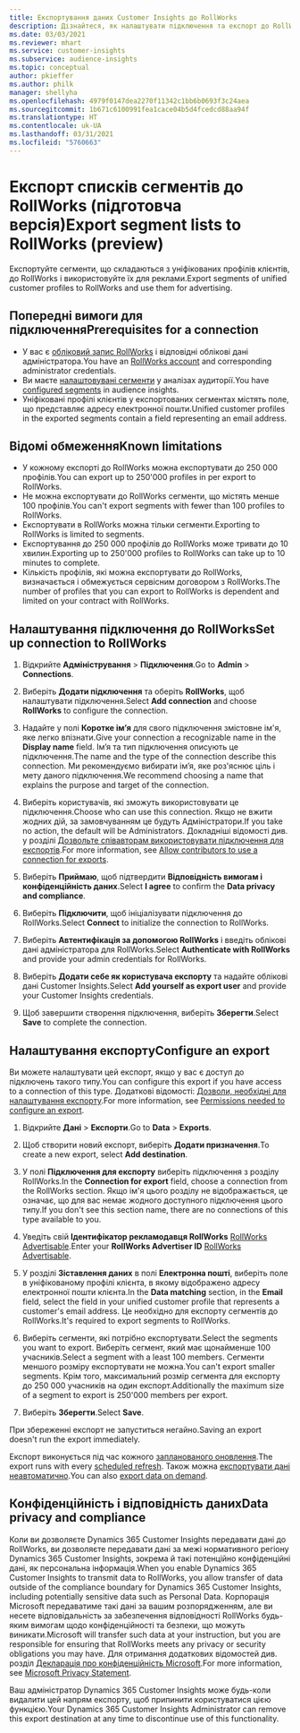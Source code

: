 ```yaml
---
title: Експортування даних Customer Insights до RollWorks
description: Дізнайтеся, як налаштувати підключення та експорт до RollWorks.
ms.date: 03/03/2021
ms.reviewer: mhart
ms.service: customer-insights
ms.subservice: audience-insights
ms.topic: conceptual
author: pkieffer
ms.author: philk
manager: shellyha
ms.openlocfilehash: 4979f0147dea2270f11342c1bb6b0693f3c24aea
ms.sourcegitcommit: 1b671c6100991fea1cace04b5d4fcedcd88aa94f
ms.translationtype: HT
ms.contentlocale: uk-UA
ms.lasthandoff: 03/31/2021
ms.locfileid: "5760663"
---
```

# <a name="export-segment-lists-to-rollworks-preview"></a><span data-ttu-id="3b1b1-103">Експорт списків сегментів до RollWorks (підготовча версія)</span><span class="sxs-lookup"><span data-stu-id="3b1b1-103">Export segment lists to RollWorks (preview)</span></span>

<span data-ttu-id="3b1b1-104">Експортуйте сегменти, що складаються з уніфікованих профілів клієнтів, до RollWorks і використовуйте їх для реклами.</span><span class="sxs-lookup"><span data-stu-id="3b1b1-104">Export segments of unified customer profiles to RollWorks and use them for advertising.</span></span> 

## <a name="prerequisites-for-a-connection"></a><span data-ttu-id="3b1b1-105">Попередні вимоги для підключення</span><span class="sxs-lookup"><span data-stu-id="3b1b1-105">Prerequisites for a connection</span></span>

-   <span data-ttu-id="3b1b1-106">У вас є [обліковий запис RollWorks](https://www.rollworks.com/) і відповідні облікові дані адміністратора.</span><span class="sxs-lookup"><span data-stu-id="3b1b1-106">You have an [RollWorks account](https://www.rollworks.com/) and corresponding administrator credentials.</span></span>
-   <span data-ttu-id="3b1b1-107">Ви маєте [налаштовувані сегменти](segments.md) у аналізах аудиторії.</span><span class="sxs-lookup"><span data-stu-id="3b1b1-107">You have [configured segments](segments.md) in audience insights.</span></span>
-   <span data-ttu-id="3b1b1-108">Уніфіковані профілі клієнтів у експортованих сегментах містять поле, що представляє адресу електронної пошти.</span><span class="sxs-lookup"><span data-stu-id="3b1b1-108">Unified customer profiles in the exported segments contain a field representing an email address.</span></span>

## <a name="known-limitations"></a><span data-ttu-id="3b1b1-109">Відомі обмеження</span><span class="sxs-lookup"><span data-stu-id="3b1b1-109">Known limitations</span></span>

- <span data-ttu-id="3b1b1-110">У кожному експорті до RollWorks можна експортувати до 250 000 профілів.</span><span class="sxs-lookup"><span data-stu-id="3b1b1-110">You can export up to 250'000 profiles in per export to RollWorks.</span></span>
- <span data-ttu-id="3b1b1-111">Не можна експортувати до RollWorks сегменти, що містять менше 100 профілів.</span><span class="sxs-lookup"><span data-stu-id="3b1b1-111">You can't export segments with fewer than 100 profiles to RollWorks.</span></span> 
- <span data-ttu-id="3b1b1-112">Експортувати в RollWorks можна тільки сегменти.</span><span class="sxs-lookup"><span data-stu-id="3b1b1-112">Exporting to RollWorks is limited to segments.</span></span>
- <span data-ttu-id="3b1b1-113">Експортування до 250 000 профілів до RollWorks може тривати до 10 хвилин.</span><span class="sxs-lookup"><span data-stu-id="3b1b1-113">Exporting up to 250'000 profiles to RollWorks can take up to 10 minutes to complete.</span></span> 
- <span data-ttu-id="3b1b1-114">Кількість профілів, які можна експортувати до RollWorks, визначається і обмежується сервісним договором з RollWorks.</span><span class="sxs-lookup"><span data-stu-id="3b1b1-114">The number of profiles that you can export to RollWorks is dependent and limited on your contract with RollWorks.</span></span>

## <a name="set-up-connection-to-rollworks"></a><span data-ttu-id="3b1b1-115">Налаштування підключення до RollWorks</span><span class="sxs-lookup"><span data-stu-id="3b1b1-115">Set up connection to RollWorks</span></span>

1. <span data-ttu-id="3b1b1-116">Відкрийте **Адміністрування** > **Підключення**.</span><span class="sxs-lookup"><span data-stu-id="3b1b1-116">Go to **Admin** > **Connections**.</span></span>

1. <span data-ttu-id="3b1b1-117">Виберіть **Додати підключення** та оберіть **RollWorks**, щоб налаштувати підключення.</span><span class="sxs-lookup"><span data-stu-id="3b1b1-117">Select **Add connection** and choose **RollWorks** to configure the connection.</span></span>

1. <span data-ttu-id="3b1b1-118">Надайте у полі **Коротке ім’я** для свого підключення змістовне ім'я, яке легко впізнати.</span><span class="sxs-lookup"><span data-stu-id="3b1b1-118">Give your connection a recognizable name in the **Display name** field.</span></span> <span data-ttu-id="3b1b1-119">Ім’я та тип підключення описують це підключення.</span><span class="sxs-lookup"><span data-stu-id="3b1b1-119">The name and the type of the connection describe this connection.</span></span> <span data-ttu-id="3b1b1-120">Ми рекомендуємо вибирати ім’я, яке роз'яснює ціль і мету даного підключення.</span><span class="sxs-lookup"><span data-stu-id="3b1b1-120">We recommend choosing a name that explains the purpose and target of the connection.</span></span>

1. <span data-ttu-id="3b1b1-121">Виберіть користувачів, які зможуть використовувати це підключення.</span><span class="sxs-lookup"><span data-stu-id="3b1b1-121">Choose who can use this connection.</span></span> <span data-ttu-id="3b1b1-122">Якщо не вжити жодних дій, за замовчуванням це будуть Адміністратори.</span><span class="sxs-lookup"><span data-stu-id="3b1b1-122">If you take no action, the default will be Administrators.</span></span> <span data-ttu-id="3b1b1-123">Докладніші відомості див. у розділі [Дозвольте співавторам використовувати підключення для експортів](connections.md#allow-contributors-to-use-a-connection-for-exports).</span><span class="sxs-lookup"><span data-stu-id="3b1b1-123">For more information, see [Allow contributors to use a connection for exports](connections.md#allow-contributors-to-use-a-connection-for-exports).</span></span>

1. <span data-ttu-id="3b1b1-124">Виберіть **Приймаю**, щоб підтвердити **Відповідність вимогам і конфіденційність даних**.</span><span class="sxs-lookup"><span data-stu-id="3b1b1-124">Select **I agree** to confirm the **Data privacy and compliance**.</span></span>

1. <span data-ttu-id="3b1b1-125">Виберіть **Підключити**, щоб ініціалізувати підключення до RollWorks.</span><span class="sxs-lookup"><span data-stu-id="3b1b1-125">Select **Connect** to initialize the connection to RollWorks.</span></span>

1. <span data-ttu-id="3b1b1-126">Виберіть **Автентифікація за допомогою RollWorks** і введіть облікові дані адміністратора для RollWorks.</span><span class="sxs-lookup"><span data-stu-id="3b1b1-126">Select **Authenticate with RollWorks** and provide your admin credentials for RollWorks.</span></span>

1. <span data-ttu-id="3b1b1-127">Виберіть **Додати себе як користувача експорту** та надайте облікові дані Customer Insights.</span><span class="sxs-lookup"><span data-stu-id="3b1b1-127">Select **Add yourself as export user** and provide your Customer Insights credentials.</span></span>

1. <span data-ttu-id="3b1b1-128">Щоб завершити створення підключення, виберіть **Зберегти**.</span><span class="sxs-lookup"><span data-stu-id="3b1b1-128">Select **Save** to complete the connection.</span></span>

## <a name="configure-an-export"></a><span data-ttu-id="3b1b1-129">Налаштування експорту</span><span class="sxs-lookup"><span data-stu-id="3b1b1-129">Configure an export</span></span>

<span data-ttu-id="3b1b1-130">Ви можете налаштувати цей експорт, якщо у вас є доступ до підключень такого типу.</span><span class="sxs-lookup"><span data-stu-id="3b1b1-130">You can configure this export if you have access to a connection of this type.</span></span> <span data-ttu-id="3b1b1-131">Додаткові відомості: [Дозволи, необхідні для налаштування експорту](export-destinations.md#set-up-a-new-export).</span><span class="sxs-lookup"><span data-stu-id="3b1b1-131">For more information, see [Permissions needed to configure an export](export-destinations.md#set-up-a-new-export).</span></span>

1. <span data-ttu-id="3b1b1-132">Відкрийте **Дані** > **Експорти**.</span><span class="sxs-lookup"><span data-stu-id="3b1b1-132">Go to **Data** > **Exports**.</span></span>

1. <span data-ttu-id="3b1b1-133">Щоб створити новий експорт, виберіть **Додати призначення**.</span><span class="sxs-lookup"><span data-stu-id="3b1b1-133">To create a new export, select **Add destination**.</span></span>

1. <span data-ttu-id="3b1b1-134">У полі **Підключення для експорту** виберіть підключення з розділу RollWorks.</span><span class="sxs-lookup"><span data-stu-id="3b1b1-134">In the **Connection for export** field, choose a connection from the RollWorks section.</span></span> <span data-ttu-id="3b1b1-135">Якщо ім'я цього розділу не відображається, це означає, що для вас немає жодного доступного підключення цього типу.</span><span class="sxs-lookup"><span data-stu-id="3b1b1-135">If you don't see this section name, there are no connections of this type available to you.</span></span>

1. <span data-ttu-id="3b1b1-136">Уведіть свій **Ідентифікатор рекламодавця RollWorks** [RollWorks Advertisable](https://help.adroll.com/hc/articles/212011838-Advertiser-Profiles).</span><span class="sxs-lookup"><span data-stu-id="3b1b1-136">Enter your **RollWorks Advertiser ID** [RollWorks Advertisable](https://help.adroll.com/hc/articles/212011838-Advertiser-Profiles).</span></span>

3. <span data-ttu-id="3b1b1-137">У розділі **Зіставлення даних** в полі **Електронна пошті**, виберіть поле в уніфікованому профілі клієнта, в якому відображено адресу електронної пошти клієнта.</span><span class="sxs-lookup"><span data-stu-id="3b1b1-137">In the **Data matching** section, in the **Email** field, select the field in your unified customer profile that represents a customer's email address.</span></span> <span data-ttu-id="3b1b1-138">Це необхідно для експорту сегментів до RollWorks.</span><span class="sxs-lookup"><span data-stu-id="3b1b1-138">It's required to export segments to RollWorks.</span></span>

1. <span data-ttu-id="3b1b1-139">Виберіть сегменти, які потрібно експортувати.</span><span class="sxs-lookup"><span data-stu-id="3b1b1-139">Select the segments you want to export.</span></span> <span data-ttu-id="3b1b1-140">Виберіть сегмент, який має щонайменше 100 учасників.</span><span class="sxs-lookup"><span data-stu-id="3b1b1-140">Select a segment with a least 100 members.</span></span> <span data-ttu-id="3b1b1-141">Сегменти меншого розміру експортувати не можна.</span><span class="sxs-lookup"><span data-stu-id="3b1b1-141">You can't export smaller segments.</span></span> <span data-ttu-id="3b1b1-142">Крім того, максимальний розмір сегмента для експорту до 250 000 учасників на один експорт.</span><span class="sxs-lookup"><span data-stu-id="3b1b1-142">Additionally the maximum size of a segment to export is 250'000 members per export.</span></span> 

1. <span data-ttu-id="3b1b1-143">Виберіть **Зберегти**.</span><span class="sxs-lookup"><span data-stu-id="3b1b1-143">Select **Save**.</span></span>

<span data-ttu-id="3b1b1-144">При збереженні експорт не запуститься негайно.</span><span class="sxs-lookup"><span data-stu-id="3b1b1-144">Saving an export doesn't run the export immediately.</span></span>

<span data-ttu-id="3b1b1-145">Експорт виконується під час кожного [запланованого оновлення](system.md#schedule-tab).</span><span class="sxs-lookup"><span data-stu-id="3b1b1-145">The export runs with every [scheduled refresh](system.md#schedule-tab).</span></span> <span data-ttu-id="3b1b1-146">Також можна [експортувати дані неавтоматично](export-destinations.md#run-exports-on-demand).</span><span class="sxs-lookup"><span data-stu-id="3b1b1-146">You can also [export data on demand](export-destinations.md#run-exports-on-demand).</span></span> 


## <a name="data-privacy-and-compliance"></a><span data-ttu-id="3b1b1-147">Конфіденційність і відповідність даних</span><span class="sxs-lookup"><span data-stu-id="3b1b1-147">Data privacy and compliance</span></span>

<span data-ttu-id="3b1b1-148">Коли ви дозволяєте Dynamics 365 Customer Insights передавати дані до RollWorks, ви дозволяєте передавати дані за межі нормативного регіону Dynamics 365 Customer Insights, зокрема й такі потенційно конфіденційні дані, як персональна інформація.</span><span class="sxs-lookup"><span data-stu-id="3b1b1-148">When you enable Dynamics 365 Customer Insights to transmit data to RollWorks, you allow transfer of data outside of the compliance boundary for Dynamics 365 Customer Insights, including potentially sensitive data such as Personal Data.</span></span> <span data-ttu-id="3b1b1-149">Корпорація Microsoft передаватиме такі дані за вашим розпорядженням, але ви несете відповідальність за забезпечення відповідності RollWorks будь-яким вимогам щодо конфіденційності та безпеки, що можуть виникати.</span><span class="sxs-lookup"><span data-stu-id="3b1b1-149">Microsoft will transfer such data at your instruction, but you are responsible for ensuring that RollWorks meets any privacy or security obligations you may have.</span></span> <span data-ttu-id="3b1b1-150">Для отримання додаткових відомостей див. розділ [Декларація про конфіденційність Microsoft](https://go.microsoft.com/fwlink/?linkid=396732).</span><span class="sxs-lookup"><span data-stu-id="3b1b1-150">For more information, see [Microsoft Privacy Statement](https://go.microsoft.com/fwlink/?linkid=396732).</span></span>

<span data-ttu-id="3b1b1-151">Ваш адміністратор Dynamics 365 Customer Insights може будь-коли видалити цей напрям експорту, щоб припинити користуватися цією функцією.</span><span class="sxs-lookup"><span data-stu-id="3b1b1-151">Your Dynamics 365 Customer Insights Administrator can remove this export destination at any time to discontinue use of this functionality.</span></span>
